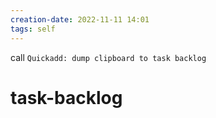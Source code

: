 ```yaml
---
creation-date: 2022-11-11 14:01
tags: self
---
```

call `Quickadd: dump clipboard to task backlog`
# task-backlog
